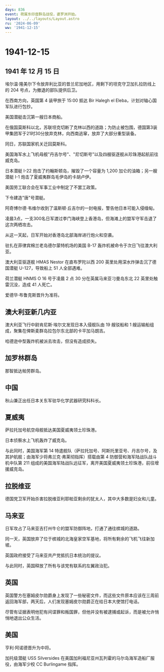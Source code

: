 ```yaml
---
days: 836
event: 荷属东印度群岛战役，婆罗洲开始。
layout: ../../layouts/Layout.astro
ru: '2024-06-09'
ww: '1941-12-15'
---
```


# 1941-12-15

## 1941 年 12 月 15 日

埃尔温·隆美尔下令放弃利比亚的昔兰尼加地区，用剩下的坦克守卫加扎拉防线上的
204 号点，为撤退的部队提供后卫。

在西南方向，英国第 4 装甲旅于 15:00 抵达 Bir Halegh el
Eleba，计划对轴心国军队进行包抄。

美国潜艇击沉第一艘日本商船。

在俄国莫斯科以北，苏联坦克切断了克林以西的道路；为防止被包围，德国第3装甲集团军于21时30分放弃克林，向西南逃窜，放弃了大部分重型装备。

同日，苏联国家机关迁回莫斯科。

美国海军水上飞机母舰"丹吉尔号"、"尼切斯号"以及四艘驱逐舰从珍珠港起航前往威克岛。

日本潜艇 I-22 炮击了约翰斯顿岛，摧毁了一个容量为 1,200
加仑的油箱；另一艘潜艇 I-1 炮击了夏威夷群岛毛伊岛的卡胡卢伊。

美国劳工联合会在军事工业中制定了不罢工政策。

下令建造"唐"号潜艇。

阿奇博尔德·韦维尔收到了温斯顿·丘吉尔的一封电报，警告他日本可能入侵缅甸。

凌晨3点，一支300名日军渡过李门海峡登上香港岛，但海滩上的盟军守军击退了这次两栖攻击。

从这一天起，日军开始对香港岛北部海岸进行炮火和空袭。

驻扎在菲律宾棉兰老岛德尔蒙特机场的美国 B-17
轰炸机被命令于次日飞往澳大利亚。

澳大利亚驱逐舰 HMAS Nestor 在直布罗陀以西 200
英里处用深水炸弹击沉了德国潜艇 U-127，导致船上 51 人全部遇难。

荷兰潜艇 HNMS O 16 号于凌晨 2 点 30 分在英属马来亚刁曼岛东北 22
英里处触雷沉没，造成 41 人死亡。

爱德华·布鲁克斯晋升为准将。

## 澳大利亚新几内亚

澳大利亚飞行中尉肯尼斯·埃尔文发现日本入侵舰队由 19 艘驳船和 1
艘运输船组成，聚集在俾斯麦群岛拉包尔东北部的卡平加马朗吉。

哈德逊中型轰炸机被派去攻击，但没有造成损失。

## 加罗林群岛

那智抵达帕劳群岛。

## 中国

秋山兼正出任日本关东军驻华化学武器研究科科长。

## 夏威夷

萨拉托加号航空母舰抵达美国夏威夷领土珍珠港。

日本侦察水上飞机轰炸了威克岛。

与此同时，美国海军第 14
特遣舰队（萨拉托加号、阿斯托里亚号、丹吉尔号，及其护航舰；由海军少将弗兰克·弗莱彻指挥）搭载由第
4 防御营和海军陆战队战斗机中队第 211
组成的美国海军陆战队远征军，离开美国夏威夷领土珍珠港，前往增援威克岛。

## 拉脱维亚

德国党卫军开始杀害拉脱维亚利耶帕亚剩余的犹太人，其中大多数是妇女和儿童。

## 马来亚

日军攻占了马来亚吉打州牛仑的盟军防御阵地，打通了通往槟城的道路。

同一天，英国放弃了位于槟城的北海皇家空军基地，将所有剩余的飞机飞往新加坡。

英国政府接受了马来亚共产党抵抗日本统治的提议。

与此同时，英国释放了所有与该党有联系的左翼政治犯。

## 英国

英国警方在塞姆皮尔勋爵身上发现了一些秘密文件，而这些文件原本应该在三周前返回海军部，两天后，人们发现塞姆皮尔勋爵正在给日本大使馆打电话。

尽管有证据表明他犯有间谍罪和叛国罪，但他并没有被逮捕或起诉，而是被允许悄悄地退出公众生活。

## 美国

亨利·阿诺德晋升为中将。

加托级潜艇 USS Silversides
在美国加利福尼亚州瓦列霍的马尔岛海军造船厂服役，由海军少校 CC Burlingame
指挥。